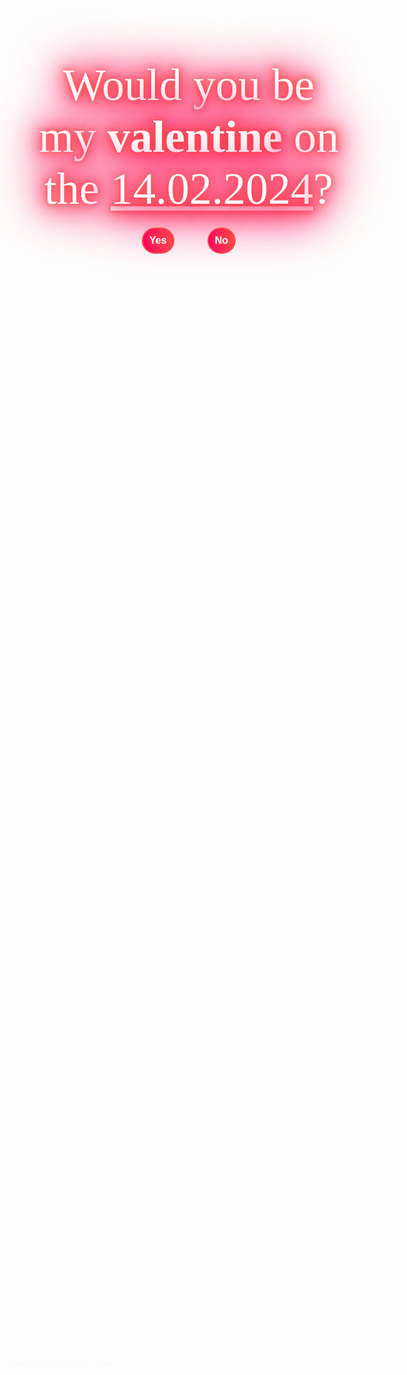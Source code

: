 <!DOCTYPE html>
<html lang="en">
<head>
    <meta charset="UTF-8">
    <meta name="viewport" content="width=device-width, initial-scale=1.0">
    <link rel="stylesheet" href="https://fonts.googleapis.com/css2?family=Great+Vibes&display=swap">
    <style>
        body {
            display: flex;
            flex-direction: column;
            align-items: center;
            justify-content: center;
            height: 100vh;
            margin: 0;
            overflow: hidden; /* Hide overflow for the img tag */
            background: url('https://saechaocirculation.files.wordpress.com/2017/04/look-as-it-falls.gif?w=900') fixed;
            background-size: cover;
            font-family: 'Great Vibes', cursive; /* Classy vintage style font */
        }
 #question {
            font-family: 'Great Vibes', cursive; /* Classy vintage style font */
            font-size: 72px; /* Doubled the size */
            text-align: center;
            margin-bottom: 20px;
            color: #fff; /* White text color */
            text-shadow: 0 0 10px #ff4d4d, 0 0 20px #ff4d4d, 0 0 30px #ff4d4d, 0 0 40px #ff0066, 0 0 70px #ff0066, 0 0 80px #ff0066, 0 0 100px #ff0066; /* Neon text effect */
        }
 #buttons {
            display: flex;
            justify-content: space-between;
            width: 150px; /* Adjusted width to half its previous size */
        }
    button {
            position: relative;
            overflow: hidden;
            padding: 10px;
            font-size: 16px;
            cursor: pointer;
            border: none;
            border-radius: 50px; /* Increased border-radius to make it more cloud-shaped */
            display: flex;
            align-items: center;
            justify-content: center;
            z-index: 1;
            color: #fff; /* Text color for the buttons */
            background: linear-gradient(to right, #ff0066, #ff4d4d); /* Neon background gradient */
            border: 2px solid #ff4d4d; /* Red neon outline */
            text-shadow: 0 0 10px #ff4d4d, 0 0 20px #ff4d4d, 0 0 30px #ff4d4d; /* Neon text effect */
            font-family: 'Arial', sans-serif; /* Simplistic text font */
            font-weight: bold; /* Bold font */
        }
      button span {
            z-index: 2;
        }
    .cloud {
            position: absolute;
            width: 100%;
            height: 100%;
            border-radius: 50%;
            clip-path: ellipse(80% 70% at 50% 50%);
            z-index: 0;
        }
  .modal {
            display: none;
            position: fixed;
            top: 0;
            left: 0;
            width: 100%;
            height: 100%;
            background: rgba(0, 0, 0, 0.7);
            align-items: center;
            justify-content: center;
            z-index: 2;
        }
.modal-content {
            background: #fff;
            padding: 20px;
            border-radius: 10px;
            text-align: center;
            position: relative;
        }
 .gif-container {
            width: 100%;
            height: 100%;
            background-size: cover;
            background-position: center;
        }
      .gif-container img {
            max-width: 100%;
            max-height: 100%;
            border-radius: 5px;
        }
 .yey-message {
            font-family: 'Great Vibes', cursive; /* Classy vintage style font */
            color: #ff4d4d; /* Red neon color for the message */
            padding: 10px;
            border-radius: 5px;
            font-size: 24px;
            display: flex;
            align-items: center;
            justify-content: center;
            flex-wrap: wrap;
        }
 .heart-button {
            font-size: 24px;
            cursor: pointer;
            margin-left: 10px;
        }
 .bottom-left-text {
            font-family: 'Great Vibes', cursive; /* Classy vintage style font */
            font-style: italic; /* Italic style */
            position: fixed;
            bottom: 10px;
            left: 10px;
            font-size: 14px;
            animation: strobeColor 0.5s infinite alternate; /* Strobe and color change effect */
        }
@keyframes strobeColor {
            0%, 100% {
                color: #ff4d4d; /* Neon red color */
            }
            50% {
                color: #fff; /* White color */
            }
        }
  .hearts-container {
            position: absolute;
            width: 100%;
            height: 100%;
            pointer-events: none;
            z-index: 3;
        }
  .heart {
            font-family: 'Great Vibes', cursive; /* Classy vintage style font */
            font-size: 20px;
            opacity: 0;
            animation: popOut 1s linear forwards, floatUp 5s linear infinite, flutter 0.5s infinite alternate, fadeOut 2.5s linear forwards;
            position: absolute;
        }
      @keyframes popOut {
            0% {
                transform: scale(0);
            }
            100% {
                transform: scale(1);
            }
        }
   @keyframes floatUp {
            0% {
                opacity: 1;
                transform: translateY(100vh) translateX(calc(-50% + 25px));
            }
            100% {
                opacity: 0;
                transform: translateY(-100vh) translateX(calc(-50% + 25px));
            }
        }
 @keyframes flutter {
            0%, 100% {
                transform: translateY(0);
            }
            50% {
                transform: translateY(-10px);
            }
        }
   @keyframes fadeOut {
            0%, 100% {
                opacity: 1;
            }
            100% {
                opacity: 0;
            }
        }
 .show {
            display: flex;
        }
    </style>
</head>
<body>

  <div id="question">
        Would you be my <span style="font-weight: bold;">valentine</span> on the <span style="text-decoration: underline;">14.02.2024</span>?
    </div>

   <div id="buttons">
        <button onclick="showModal()">
            <div class="cloud"></div>
            <span style="font-weight: bold;">Yes</span>
        </button>
        <button onclick="moveButton()">
            <div class="cloud"></div>
            <span style="font-weight: bold;">No</span>
        </button>
    </div>

  <div class="modal" id="modal">
        <div class="modal-content">
            <div class="gif-container" id="gifContainer">
                <img src="https://i.imgflip.com/40047a.gif" alt="Pop-out Gif">
            </div>
            <div class="yey-message" id="yeyMessage">
                Yey! <span class="heart-button" onclick="showAppreciation()">💌</span>
            </div>
        </div>
    </div>

   <div class="bottom-left-text">
        Created by yours truly... Jimmy
    </div>

   <div class="hearts-container" id="heartsContainer"></div>

   <script>
        function showModal() {
            var modal = document.getElementById('modal');
            var yeyMessage = document.getElementById('yeyMessage');
            var heartsContainer = document.getElementById('heartsContainer');

            modal.classList.add('show');
            yeyMessage.style.display = 'flex';

            // Generate hearts and append them to the container
            for (var i = 0; i < 50; i++) {
                createHeart(heartsContainer, i);
            }

            setTimeout(function() {
                modal.classList.remove('show');
                yeyMessage.style.display = 'none';

                // Clear hearts after the animation
                heartsContainer.innerHTML = '';
            }, 15000); // Adjust the time to 15 seconds (15000 milliseconds = 15 seconds)
        }

        function moveButton() {
            var button = document.querySelector('button:last-child');

            var maxX = window.innerWidth - button.clientWidth;
            var maxY = window.innerHeight - button.clientHeight;

            var randomX = Math.floor(Math.random() * maxX);
            var randomY = Math.floor(Math.random() * maxY);

            button.style.position = 'absolute';
            button.style.left = randomX + 'px';
            button.style.top = randomY + 'px';
        }

        function createHeart(container, index) {
           var heart = document.createElement('div');
            heart.className = 'heart';
            heart.innerHTML = '❤️';
            container.appendChild(heart);
            var x = Math.random() * window.innerWidth;
            var y = Math.random() * window.innerHeight;
            heart.style.left = x + 'px'; // Random horizontal position
            heart.style.top = y + 'px'; // Random vertical position
            heart.style.animationDelay = '-' + Math.random() * 5 + 's'; // Random animation delay
            heart.style.setProperty('--index', index); // Set a CSS variable to the heart's index
        }

        function showAppreciation() {
            alert('I appreciate everything you have done for me in 2023, and I will forever and always do my best to show continuous love and support, my little snuggle bunny.');
        }
    </script>

</body>
</html>
